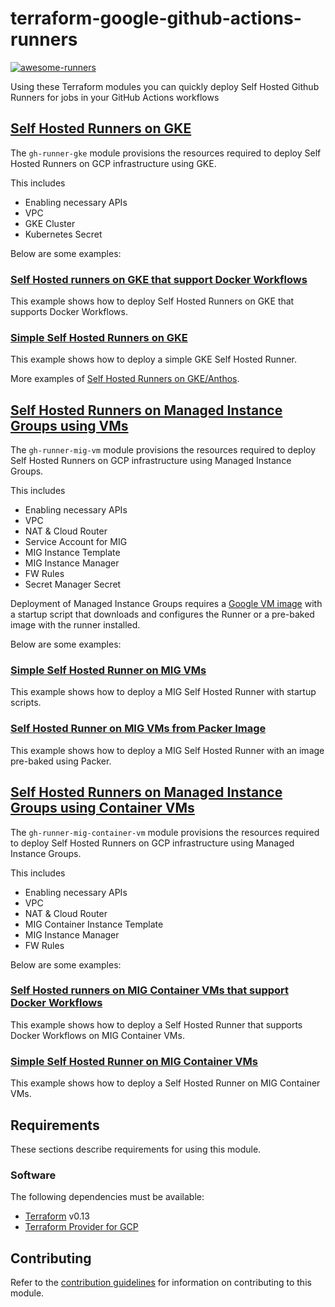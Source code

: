 # terraform-google-github-actions-runners

[![awesome-runners](https://img.shields.io/badge/listed%20on-awesome--runners-blue.svg)](https://github.com/jonico/awesome-runners)

Using these Terraform modules you can quickly deploy Self Hosted Github Runners for jobs in your GitHub Actions workflows

## [Self Hosted Runners on GKE](modules/gh-runner-gke/README.md)

The `gh-runner-gke` module provisions the resources required to deploy Self Hosted Runners on GCP infrastructure using GKE.

This includes

- Enabling necessary APIs
- VPC
- GKE Cluster
- Kubernetes Secret

Below are some examples:

### [Self Hosted runners on GKE that support Docker Workflows](examples/gh-runner-gke-dind/README.md)

This example shows how to deploy Self Hosted Runners on GKE that supports Docker Workflows.

### [Simple Self Hosted Runners on GKE](examples/gh-runner-gke-simple/README.md)

This example shows how to deploy a simple GKE Self Hosted Runner.

More examples of [Self Hosted Runners on GKE/Anthos](https://github.com/github-developer/self-hosted-runners-anthos).

## [Self Hosted Runners on Managed Instance Groups using VMs](modules/gh-runner-mig-vm/README.md)

The `gh-runner-mig-vm` module provisions the resources required to deploy Self Hosted Runners on GCP infrastructure using Managed Instance Groups.

This includes

- Enabling necessary APIs
- VPC
- NAT & Cloud Router
- Service Account for MIG
- MIG Instance Template
- MIG Instance Manager
- FW Rules
- Secret Manager Secret

Deployment of Managed Instance Groups requires a [Google VM image](https://cloud.google.com/compute/docs/images) with a startup script that downloads and configures the Runner or a pre-baked image with the runner installed.

Below are some examples:

### [Simple Self Hosted Runner on MIG VMs](examples/gh-runner-mig-native-simple/README.md)

This example shows how to deploy a MIG Self Hosted Runner with startup scripts.

### [Self Hosted Runner on MIG VMs from Packer Image](examples/gh-runner-mig-native-packer/README.md)

This example shows how to deploy a MIG Self Hosted Runner with an image pre-baked using Packer.

## [Self Hosted Runners on Managed Instance Groups using Container VMs](modules/gh-runner-mig-container-vm/README.md)

The `gh-runner-mig-container-vm` module provisions the resources required to deploy Self Hosted Runners on GCP infrastructure using Managed Instance Groups.

This includes

- Enabling necessary APIs
- VPC
- NAT & Cloud Router
- MIG Container Instance Template
- MIG Instance Manager
- FW Rules

Below are some examples:

### [Self Hosted runners on MIG Container VMs that support Docker Workflows](examples/gh-runner-mig-container-vm-dind/README.md)

This example shows how to deploy a Self Hosted Runner that supports Docker Workflows on MIG Container VMs.

### [Simple Self Hosted Runner on MIG Container VMs](examples/gh-runner-mig-container-vm-simple/README.md)

This example shows how to deploy a Self Hosted Runner on MIG Container VMs.


## Requirements

These sections describe requirements for using this module.

### Software

The following dependencies must be available:

- [Terraform][terraform] v0.13
- [Terraform Provider for GCP][terraform-provider-gcp]

## Contributing

Refer to the [contribution guidelines](./CONTRIBUTING.md) for
information on contributing to this module.

[terraform-provider-gcp]: https://www.terraform.io/docs/providers/google/index.html
[terraform]: https://www.terraform.io/downloads.html
